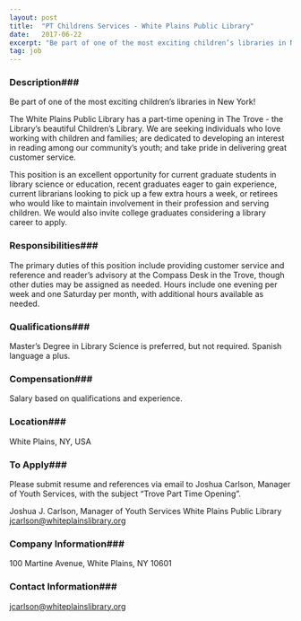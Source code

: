 ```yaml
---
layout: post
title:  "PT Childrens Services - White Plains Public Library"
date:   2017-06-22
excerpt: "Be part of one of the most exciting children’s libraries in New York! The White Plains Public Library has a part-time opening in The Trove - the Library’s beautiful Children’s Library. We are seeking individuals who love working with children and families; are dedicated to developing an interest in reading..."
tag: job
---
```


### Description###

Be part of one of the most exciting children’s libraries in New York!
 
The White Plains Public Library has a part-time opening in The Trove - the Library’s beautiful Children’s Library.  We are seeking individuals who love working with children and families; are dedicated to developing an interest in reading among our community’s youth; and take pride in delivering great customer service.  
 
This position is an excellent opportunity for current graduate students in library science or education, recent graduates eager to gain experience, current librarians looking to pick up a few extra hours a week, or retirees who would like to maintain involvement in their profession and serving children. We would also invite college graduates considering a library career to apply.
 



### Responsibilities###

The primary duties of this position include providing customer service and reference and reader’s advisory at the Compass Desk in the Trove, though other duties may be assigned as needed.  Hours include one evening per week and one Saturday per month, with additional hours available as needed. 


### Qualifications###

 Master’s Degree in Library Science is preferred, but not required.  Spanish language a plus. 


### Compensation###

 Salary based on qualifications and experience.


### Location###

White Plains, NY, USA




### To Apply###

Please submit resume and references via email to Joshua Carlson, Manager of Youth Services, with the subject “Trove Part Time Opening”.
 
Joshua J. Carlson, Manager of Youth Services
White Plains Public Library
jcarlson@whiteplainslibrary.org


### Company Information###

100 Martine Avenue, White Plains, NY 10601


### Contact Information###

jcarlson@whiteplainslibrary.org

